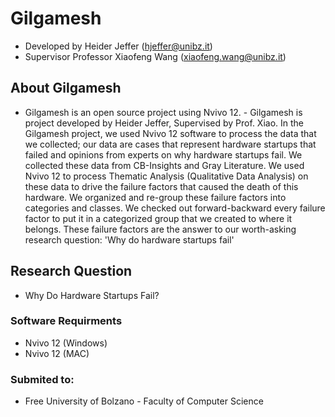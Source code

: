 # Gilgamesh
- Developed by Heider Jeffer (hjeffer@unibz.it)             
- Supervisor Professor Xiaofeng Wang (xiaofeng.wang@unibz.it)
## About Gilgamesh     
- Gilgamesh is an open source project using Nvivo 12. - Gilgamesh is project  developed by Heider Jeffer, Supervised by  Prof. Xiao. In the Gilgamesh project, we used Nvivo 12 software to process the data that we collected; our data are cases that represent hardware startups that failed and opinions from experts on why hardware startups fail. We collected these data from CB-Insights and Gray Literature. We used Nvivo 12 to process Thematic Analysis  (Qualitative Data Analysis)  on these data to drive the failure factors that caused the death of this hardware. We organized and re-group these failure factors into categories and classes. We checked out forward-backward every failure factor to put it in a categorized group that we created to where it belongs. These failure factors are the  answer to our worth-asking research question: 'Why do hardware startups fail'

## Research Question
- Why Do Hardware Startups Fail?

###  Software Requirments
- Nvivo 12 (Windows)
- Nvivo 12 (MAC)

### Submited to:
- Free University of Bolzano - Faculty of Computer Science



